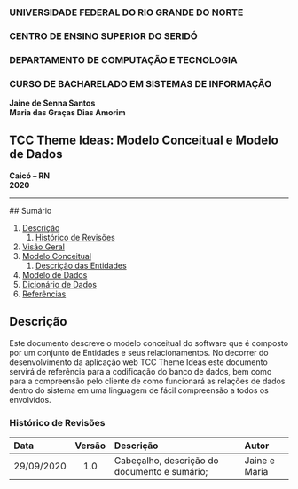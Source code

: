 ### **UNIVERSIDADE FEDERAL DO RIO GRANDE DO NORTE**

### **CENTRO DE ENSINO SUPERIOR DO SERIDÓ**

### **DEPARTAMENTO DE COMPUTAÇÃO E TECNOLOGIA**

### **CURSO DE BACHARELADO EM SISTEMAS DE INFORMAÇÃO**

**Jaine de Senna Santos**   
**Maria das Graças Dias Amorim** 

## **TCC Theme Ideas: Modelo Conceitual e Modelo de Dados**

**Caicó – RN**  
**2020**

---
<div id='sumario'/>
## Sumário

1. [Descrição](#descricao)
   1. [Histórico de Revisões](#revisoes)
2. [Visão Geral](#visao)
3. [Modelo Conceitual](#conceitual)
   1. [Descrição das Entidades](#entidades)
4. [Modelo de Dados](#dados)
5. [Dicionário de Dados](#dicionario)
6. [Referências](#referencias)

<div id='descricao'/>

## Descrição

Este documento descreve o modelo conceitual do software que é composto por um conjunto de Entidades e seus relacionamentos. No decorrer do desenvolvimento da aplicação web TCC Theme Ideas este documento servirá de referência para a codificação do banco de dados, bem como para a compreensão pelo cliente de como funcionará as relações de dados dentro do sistema em uma linguagem de fácil compreensão a todos os envolvidos.

<div id='revisoes'/>

### **Histórico de Revisões**

| Data       | Versão | Descrição                                                              | Autor                           |
| :--------- | :----: | :--------------------------------------------------------------------- | :------------------------------ |
| 29/09/2020 |  1.0   | Cabeçalho, descrição do documento e sumário;  | Jaine e Maria |
                            
